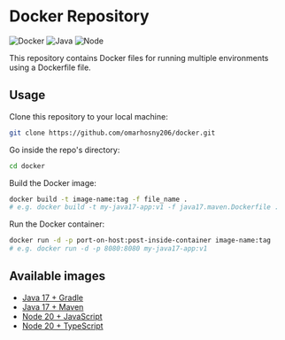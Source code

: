 # Docker Repository

![Docker](https://img.shields.io/badge/docker-%230db7ed.svg?style=for-the-badge&logo=docker&logoColor=white)
![Java](https://img.shields.io/badge/Java-ED8B00?style=for-the-badge&logo=openjdk&logoColor=white)
![Node](https://img.shields.io/badge/Node.js-43853D?style=for-the-badge&logo=node.js&logoColor=white)

This repository contains Docker files for running multiple environments using a Dockerfile file.

## Usage

Clone this repository to your local machine:
```bash
git clone https://github.com/omarhosny206/docker.git
```

Go inside the repo's directory:
```bash
cd docker
```

Build the Docker image:
```bash
docker build -t image-name:tag -f file_name .
# e.g. docker build -t my-java17-app:v1 -f java17.maven.Dockerfile .
```

Run the Docker container:
```bash
docker run -d -p port-on-host:post-inside-container image-name:tag
# e.g. docker run -d -p 8080:8080 my-java17-app:v1
```

## Available images
- [Java 17 + Gradle](./java17.gradle.Dockerfile)
- [Java 17 + Maven](./java17.maven.Dockerfile)
- [Node 20 + JavaScript](./node20.js.Dockerfile)
- [Node 20 + TypeScript](./node20.ts.Dockerfile)

